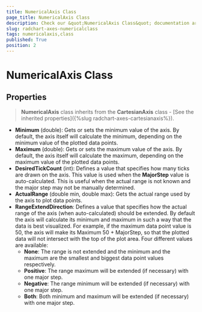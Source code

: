 ```yaml
---
title: NumericalAxis Class
page_title: NumericalAxis Class
description: Check our &quot;NumericalAxis Class&quot; documentation article for RadChart for UWP control.
slug: radchart-axes-numericalclass
tags: numericalaxis,class
published: True
position: 2
---
```


# NumericalAxis Class



## Properties

>**NumericalAxis** class inherits from the **CartesianAxis** class - [See the inherited properties]({%slug radchart-axes-cartesianaxis%}).

* **Minimum** (double): Gets or sets the minimum value of the axis. By default, the axis itself will calculate the minimum, depending on the minimum value of the plotted data points.
* **Maximum** (double): Gets or sets the maximum value of the axis. By default, the axis itself will calculate the maximum, depending on the maximum value of the plotted data points.
* **DesiredTickCount** (int): Defines a value that specifies how many ticks are drawn on the axis. This value is used when the **MajorStep** value is auto-calculated. This is useful when the actual range is not known and the major step may not be manually determined.
* **ActualRange** (double min, double max): Gets the actual range used by the axis to plot data points.
* **RangeExtendDirection**: Defines a value that specifies how the actual range of the axis (when auto-calculated) should be extended. By default the axis will calculate its minimum and maximum in such a way that the data is best visualized. For example, if the maximum data point value is 50, the axis will make its Maximum 50 + MajorStep, so that the plotted data will not intersect with the top of the plot area. Four different values are available:
	* **None**: The range is not extended and the minimum and the maximum are the smallest and biggest data point values respectively.
	* **Positive**: The range maximum will be extended (if necessary) with one major step.
	* **Negative**: The range minimum will be extended (if necessary) with one major step.
	* **Both**: Both minimum and maximum will be extended (if necessary) with one major step.

